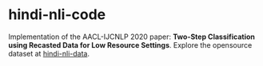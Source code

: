 # hindi-nli-code

Implementation of the AACL-IJCNLP 2020 paper: <b>Two-Step Classification using Recasted Data for Low Resource Settings</b>.
Explore the opensource dataset at <a href="https://github.com/midas-research/hindi-nli-data">hindi-nli-data</a>.

